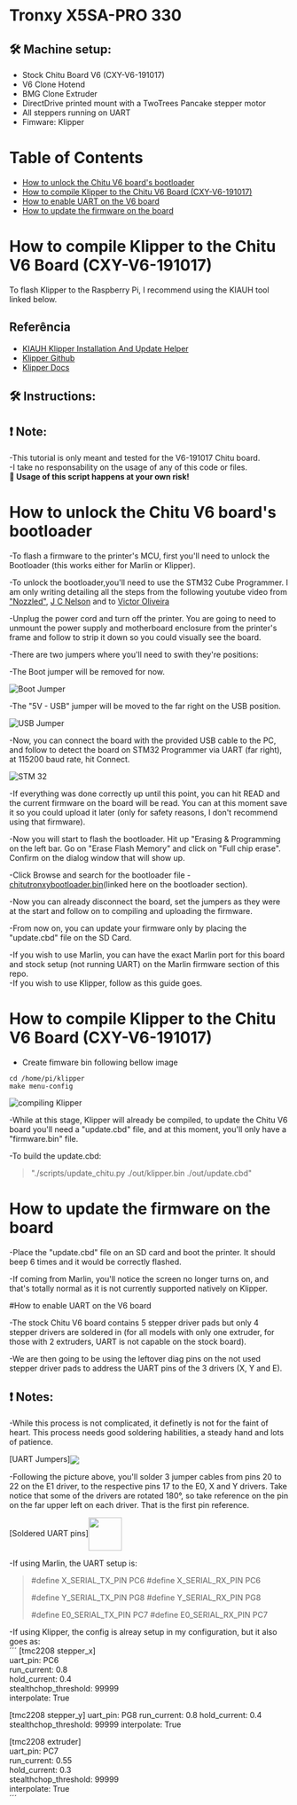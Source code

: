# Tronxy X5SA-PRO 330

## **🛠️ Machine setup:** 
  - Stock Chitu Board V6 (CXY-V6-191017)
  - V6 Clone Hotend
  - BMG Clone Extruder 
  - DirectDrive printed mount with a TwoTrees Pancake stepper motor
  - All steppers running on UART
  - Fimware: Klipper

# Table of Contents
- [How to unlock the Chitu V6 board's bootloader](#-How-to-unlock-the-Chitu-V6-board's-bootloader)
- [How to compile Klipper to the Chitu V6 Board (CXY-V6-191017)](#How-to-compile-Klipper-to-the-Chitu-V6-Board-(CXY-V6-191017))
- [How to enable UART on the V6 board](#How-to-enable-UART-on-the-V6-board)
- [How to update the firmware on the board](#How-to-update-the-firmware-on-the-board)



# How to compile Klipper to the Chitu V6 Board (CXY-V6-191017)

To flash Klipper to the Raspberry Pi, I recommend using the KIAUH tool linked below.
## Referência

 - [KIAUH Klipper Installation And Update Helper](https://github.com/th33xitus/kiauh)
 - [Klipper Github](https://github.com/Klipper3d/klipper)
 - [Klipper Docs](https://www.klipper3d.org/)




## **🛠️ Instructions:**

## **❗ Note:**
-This tutorial is only meant and tested for the V6-191017 Chitu board.  
-I take no responsability on the usage of any of this code or files.  
**📢 Usage of this script happens at your own risk!**

# How to unlock the Chitu V6 board's bootloader  
  -To flash a firmware to the printer's MCU, first you'll need to unlock the Bootloader (this works either for Marlin or Klipper).  

  -To unlock the bootloader,you'll need to use the STM32 Cube Programmer. I am only writing detailing all the steps from the following youtube video from ["Nozzled"](https://youtu.be/N1FaKO5QziE), [J C Nelson](https://hackaday.io/project/167594-chitu-3d-printer-mainboard-hacking) and to [Victor Oliveira](https://github.com/rhapsodyv)  

  -Unplug the power cord and turn off the printer. You are going to need to unmount the power supply and motherboard enclosure from the printer's frame and follow to strip it down so you could visually see the board.  

  -There are two jumpers where you'll need to swith they're positions:   

  -The Boot jumper will be removed for now.  

<p align="left">
  <img src="../docs/images/boot_jumper.jpg" alt="Boot Jumper" title="Boot Jumper">
</p>
	-The "5V - USB" jumper will be moved to the far right on the USB position.
<p align="left">
  <img src="../docs/images/usb_jumper.jpg" alt="USB Jumper" title="USB Jumper">

</p>
  -Now, you can connect the board with the provided USB cable to the PC, and follow to detect the board on STM32 Programmer via UART (far right), at 115200 baud rate, hit Connect.  

<p align="left">
  <img src="../docs/images/stm32.jpg" alt="STM 32" title="STM 32 Cube">
</p>
  -If everything was done correctly up until this point, you can hit READ and the current firmware on the board will be read. You can at this moment save it so you could upload it later (only for safety reasons, I don't recommend using that firmware).   

  -Now you will start to flash the bootloader. Hit up "Erasing & Programming on the left bar. Go on "Erase Flash Memory" and click on "Full chip erase". Confirm on the dialog window that will show up.   

  -Click Browse and search for the bootloader file - [chitutronxybootloader.bin](/chitutronxybootloader/chitutronxybootloader.bin)(linked here on the bootloader section).  
 
  -Now you can already disconnect the board, set the jumpers as they were at the start and follow on to compiling and uploading the firmware.   

  -From now on, you can update your firmware only by placing the "update.cbd" file on the SD Card.   

  -If you wish to use Marlin, you can have the exact Marlin port for this board and stock setup (not running UART) on the Marlin firmware section of this repo.   
  -If you wish to use Klipper, follow as this guide goes.   




# How to compile Klipper to the Chitu V6 Board (CXY-V6-191017)
  - Create fimware bin following bellow image  
```
cd /home/pi/klipper
make menu-config 
```

<p align="left">
  <img src="../docs/images/klipper_compile.png" alt="compiling Klipper" title="compiling Klipper">
</p>


  -While at this stage, Klipper will already be compiled, to update the Chitu V6 board you'll need a "update.cbd" file, and  at this moment, you'll only have a "firmware.bin" file.   

  -To build the update.cbd:  

>"./scripts/update_chitu.py ./out/klipper.bin ./out/update.cbd"


# How to update the firmware on the board  
  -Place the "update.cbd" file on an SD card and boot the printer. It should beep 6 times and it would be correctly flashed.   

  -If coming from Marlin, you'll notice the screen no longer turns on, and that's totally normal as it is not currently supported natively on Klipper.   


#How to enable UART on the V6 board

  -The stock Chitu V6 board contains 5 stepper driver pads but only 4 stepper drivers are soldered in (for all models with only one extruder, for those with 2 extruders, UART is not capable on the stock board). 
 
  -We are then going to be using the leftover diag pins on the not used stepper driver pads to address the UART pins of the 3 drivers (X, Y and E).   
## **❗ Notes:**
  -While this process is not complicated, it definetly is not for the faint of heart. This process needs good soldering habilities, a steady hand and lots of patience.   

[UART Jumpers]<img align="center" src="../docs/images/uart_jumpers.jpg" />

  -Following the picture above, you'll solder 3 jumper cables from pins 20 to 22 on the E1 driver, to the respective pins 17 to the E0, X and Y drivers. Take notice that some of the drivers are rotated 180°, so take reference on the pin on the far upper left on each driver. That is the first pin reference.   

[Soldered UART pins]<img align="center" width=60 src="../docs/images/uart_soldered.jpeg" />

  -If using Marlin, the UART setup is:   

>#define X_SERIAL_TX_PIN PC6
>#define X_SERIAL_RX_PIN PC6
>
>#define Y_SERIAL_TX_PIN PG8
>#define Y_SERIAL_RX_PIN PG8
>
>#define E0_SERIAL_TX_PIN PC7
>#define E0_SERIAL_RX_PIN PC7


  -If using Klipper, the config is alreay setup in my configuration, but it also goes as:   
´´´
[tmc2208 stepper_x]    
uart_pin: PC6   
run_current: 0.8   
hold_current: 0.4    
stealthchop_threshold: 99999    
interpolate: True    
   
[tmc2208 stepper_y]
uart_pin: PG8
run_current: 0.8
hold_current: 0.4
stealthchop_threshold: 99999
interpolate: True   
    
[tmc2208 extruder]  
uart_pin: PC7  
run_current: 0.55  
hold_current: 0.3  
stealthchop_threshold: 99999   
interpolate: True   
´´´